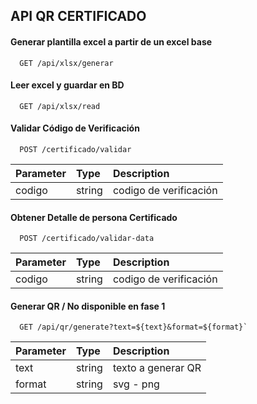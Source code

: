 ## API QR CERTIFICADO

#### Generar plantilla excel a partir de un excel base

```http
  GET /api/xlsx/generar
```

#### Leer excel y guardar en BD

```http
  GET /api/xlsx/read
```



#### Validar Código de Verificación

```POST
  POST /certificado/validar
```

| Parameter | Type     | Description                       |
| :-------- | :------- | :-------------------------------- |
| codigo   | string | codigo de verificación |

#### Obtener Detalle de persona Certificado

```http
  POST /certificado/validar-data
```

| Parameter | Type     | Description                       |
| :-------- | :------- | :-------------------------------- |
| codigo   | string | codigo de verificación |


#### Generar QR / No disponible en fase 1

```http
  GET /api/qr/generate?text=${text}&format=${format}`
```
| Parameter | Type     | Description                       |
| :-------- | :------- | :-------------------------------- |
| text   | string | texto a generar QR |
| format   | string | svg - png |

